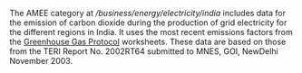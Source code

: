 The AMEE category at */business/energy/electricity/india* includes data
for the emission of carbon dioxide during the production of grid
electricity for the different regions in India. It uses the most recent
emissions factors from the [Greenhouse Gas
Protocol](http://www.ghgprotocol.org/calculation-tools/all-tools)
worksheets. These data are based on those from the TERI Report No.
2002RT64 submitted to MNES, GOI, NewDelhi November 2003.
